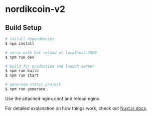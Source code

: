 # nordikcoin-v2

## Build Setup

```bash
# install dependencies
$ npm install

# serve with hot reload at localhost:3000
$ npm run dev

# build for production and launch server
$ npm run build
$ npm run start

# generate static project
$ npm run generate
```

Use the attached nginx.conf and reload nginx.

For detailed explanation on how things work, check out [Nuxt.js docs](https://nuxtjs.org).
